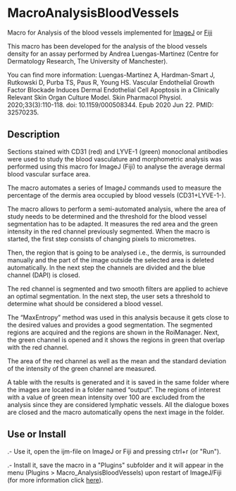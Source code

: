 # MacroAnalysisBloodVessels
Macro for Analysis of the blood vessels implemented for [ImageJ](http://imagej.nih.gov/ij/) or [Fiji](https://fiji.sc/)

This macro has been developed for the analysis of the blood vessels density for an assay performed by Andrea Luengas-Martinez (Centre for Dermatology Research, The University of Manchester). 

You can find more information:
Luengas-Martinez A, Hardman-Smart J, Rutkowski D, Purba TS, Paus R, Young HS. Vascular Endothelial Growth Factor Blockade Induces Dermal Endothelial Cell Apoptosis in a Clinically Relevant Skin Organ Culture Model. Skin Pharmacol Physiol. 2020;33(3):110-118. doi: 10.1159/000508344. Epub 2020 Jun 22. PMID: 32570235.

## Description

Sections stained with CD31 (red)  and LYVE-1 (green) monoclonal antibodies were used to study the blood vasculature and morphometric analysis was performed using this macro for ImageJ (Fiji) to analyse the average dermal blood vascular surface area. 

The macro automates a series of ImageJ commands used to measure the percentage of the dermis area occupied by blood vessels (CD31+LYVE-1-).

The macro allows to perform a semi-automated analysis, where the area of study needs to be determined and the threshold for the blood vessel segmentation has to be adapted. It measures the red area and the green intensity in the red channel previously segmented. When the macro is started, the first step consists of changing pixels to micrometres. 

Then, the region that is going to be analysed i.e., the dermis, is surrounded manually and the part of the image outside the selected area is deleted automatically. In the next step the channels are divided and the blue channel (DAPI) is closed. 

The red channel is segmented and two smooth filters are applied to achieve an optimal segmentation. In the next step, the user sets a threshold to determine what should be considered a blood vessel. 

The “MaxEntropy” method was used in this analysis because it gets close to the desired values and provides a good segmentation. The segmented regions are acquired and the regions are shown in the RoiManager. Next, the green channel is opened and it shows the regions in green that overlap with the red channel. 

The area of the red channel as well as the mean and the standard deviation of the intensity of the green channel are measured. 

A table with the results is generated and it is saved in the same folder where the images are located in a folder named “output”. 
The regions of interest with a value of green mean intensity over 100 are excluded from the analysis since they are considered lymphatic vessels. All the dialogue boxes are closed and the macro automatically opens the next image in the folder. 

## Use or Install 
.- Use it, open the ijm-file on ImageJ or Fiji and pressing ctrl+r (or "Run").

.- Install it, save the macro in a "Plugins" subfolder and it will appear in the menu (Plugins > Macro_AnalysisBloodVessels) upon restart of ImageJ/Fiji (for more information click [here](https://imagej.net/Introduction_into_Macro_Programming#Installing_macros)).
